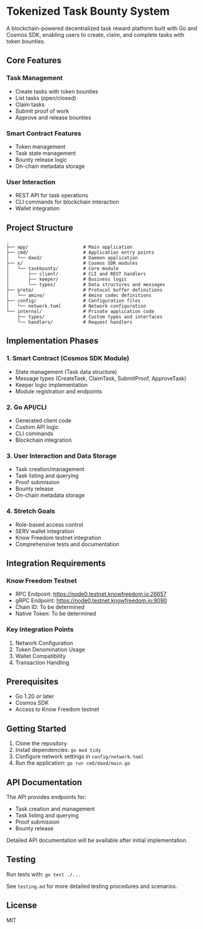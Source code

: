 # Tokenized Task Bounty System

A blockchain-powered decentralized task reward platform built with Go and Cosmos SDK, enabling users to create, claim, and complete tasks with token bounties.

## Core Features

### Task Management
- Create tasks with token bounties
- List tasks (open/closed)
- Claim tasks
- Submit proof of work
- Approve and release bounties

### Smart Contract Features
- Token management
- Task state management
- Bounty release logic
- On-chain metadata storage

### User Interaction
- REST API for task operations
- CLI commands for blockchain interaction
- Wallet integration

## Project Structure

```
.
├── app/                    # Main application
├── cmd/                    # Application entry points
│   └── daod/               # Daemon application
├── x/                      # Cosmos SDK modules
│   └── taskbounty/         # Core module
│       ├── client/         # CLI and REST handlers
│       ├── keeper/         # Business logic
│       └── types/          # Data structures and messages
├── proto/                  # Protocol buffer definitions
│   └── amino/              # Amino codec definitions
├── config/                 # Configuration files
│   └── network.toml        # Network configuration
└── internal/               # Private application code
    ├── types/              # Custom types and interfaces
    └── handlers/           # Request handlers
```

## Implementation Phases

### 1. Smart Contract (Cosmos SDK Module)
- State management (Task data structure)
- Message types (CreateTask, ClaimTask, SubmitProof, ApproveTask)
- Keeper logic implementation
- Module registration and endpoints

### 2. Go API/CLI
- Generated client code
- Custom API logic
- CLI commands
- Blockchain integration

### 3. User Interaction and Data Storage
- Task creation/management
- Task listing and querying
- Proof submission
- Bounty release
- On-chain metadata storage

### 4. Stretch Goals
- Role-based access control
- SERV wallet integration
- Know Freedom testnet integration
- Comprehensive tests and documentation

## Integration Requirements

### Know Freedom Testnet
- RPC Endpoint: https://node0.testnet.knowfreedom.io:26657
- gRPC Endpoint: https://node0.testnet.knowfreedom.io:9090
- Chain ID: To be determined
- Native Token: To be determined

### Key Integration Points
1. Network Configuration
2. Token Denomination Usage
3. Wallet Compatibility
4. Transaction Handling

## Prerequisites

- Go 1.20 or later
- Cosmos SDK
- Access to Know Freedom testnet

## Getting Started

1. Clone the repository
2. Install dependencies: `go mod tidy`
3. Configure network settings in `config/network.toml`
4. Run the application: `go run cmd/daod/main.go`

## API Documentation

The API provides endpoints for:
- Task creation and management
- Task listing and querying
- Proof submission
- Bounty release

Detailed API documentation will be available after initial implementation.

## Testing

Run tests with: `go test ./...`

See `testing.md` for more detailed testing procedures and scenarios.

## License

MIT
